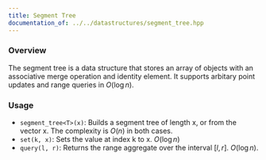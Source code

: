 ```yaml
---
title: Segment Tree
documentation_of: ../../datastructures/segment_tree.hpp
---
```


### Overview

The segment tree is a data structure that stores an array of objects with an associative merge operation and identity element. It supports arbitary point updates and range queries in $O(\log{n})$.

### Usage

* `segment_tree<T>(x)`: Builds a segment tree of length x, or from the vector x. The complexity is $O(n)$ in both cases.
* `set(k, x)`: Sets the value at index k to x. $O(\log{n})$
* `query(l, r)`: Returns the range aggregate over the interval $[l, r]$. $O(\log{n})$.